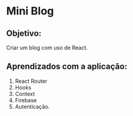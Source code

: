 # Mini Blog

## Objetivo: 
Criar um blog com uso de React.

## Aprendizados com a aplicação: 
1. React Router 
2. Hooks
3. Context
4. Firebase 
5. Autenticação.


